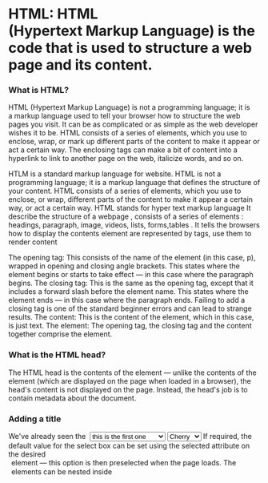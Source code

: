 # HTML: HTML (Hypertext Markup Language) is the code that is used to structure a web page and its content.


### What is HTML?
HTML (Hypertext Markup Language) is not a programming language; it is a markup language used to tell your browser how to structure the web pages you visit. It can be as complicated or as simple as the web developer wishes it to be. HTML consists of a series of elements, which you use to enclose, wrap, or mark up different parts of the content to make it appear or act a certain way. The enclosing tags can make a bit of content into a hyperlink to link to another page on the web, italicize words, and so on.


HTLM is a standard markup language for website. HTML is not a programming language; it is a markup language that defines the structure of your content. HTML consists of a series of elements, which you use to enclose, or wrap, different parts of the content to make it appear a certain way, or act a certain way.
HTML stands for hyper text markup language 
It describe the structure of a webpage , consists of a series of elements :  headings, paragraph, image, videos, lists, forms,tables .
It tells the browsers how to display the contents element are represented by tags, use them to render content 


The opening tag: This consists of the name of the element (in this case, p), wrapped in opening and closing angle brackets. This states where the element begins or starts to take effect — in this case where the paragraph begins.
The closing tag: This is the same as the opening tag, except that it includes a forward slash before the element name. This states where the element ends — in this case where the paragraph ends. Failing to add a closing tag is one of the standard beginner errors and can lead to strange results.
The content: This is the content of the element, which in this case, is just text.
The element: The opening tag, the closing tag and the content together comprise the element.




### What is the HTML head? 

The HTML head is the contents of the <head> element — unlike the contents of the <body> element (which are displayed on the page when loaded in a browser), the head's content is not displayed on the page. Instead, the head's job is to contain metadata about the document.

### Adding a title 
We've already seen the <title> element in action — this can be used to add a title to the document. This however can get confused with the <h1> element, which is used to add a top level heading to your body content — this is also sometimes referred to as the page title. But they are different things!
The <h1> element appears on the page when loaded in the browser — generally this should be used once per page, to mark up the title of your page content (the story title, or news headline, or whatever is appropriate to your usage.)
The <title> element is metadata that represents the title of the overall HTML document (not the document's content.)


### Metadata: the <meta> element
Metadata is data that describes data, and HTML has an "official" way of adding metadata to a document — the <meta> element. Of course, the other stuff we are talking about in this article could also be thought of as metadata too. There are a lot of different types of <meta>elements that can be included in your page's <head>

<meta charset="utf-8">
This element simply specifies the document's character encoding — the character set that the document is permitted to use. utf-8 is a universal character set that includes pretty much any character from any human language. This means that your web page will be able to handle displaying any language; it's therefore a good idea to set this on every web page you create! 
To try this out, revisit the simple HTML template you obtained in the previous section on <title> try changing the meta charset value to ISO-8859-1, and add the Japanese to your page. 
<p>Japanese example: ご飯が熱い。</p>



### Adding an author and description
Many <meta> elements include name and content attributes:
name specifies the type of meta element it is; what type of information it contains.
content specifies the actual meta content.
Two such meta elements that are useful to include on your page define the author of the page, and provide a concise description of the page.
<meta name="author" content="Chris Mills"> <meta name="description" content="The MDN Web Docs Learning Area aims to provide complete beginners to the Web with all they need to know to get started with developing web sites and applications.">


### SEO
SEO (Search Engine Optimization) is the process of making a website more visible in search results, also termed improving search rankings.
Search engines crawl the web, following links from page to page, and index the content found. When you search, the search engine displays the indexed content. Crawlers follow rules. If you follow those rules closely when doing SEO for a website, you give the site the best chances of showing up among the first results, increasing traffic and possibly revenue (for ecommerce and ads).
Search engines give some guidelines for SEO, but big search engines keep result ranking as a trade secret. SEO combines official search engine guidelines, empirical knowledge, and theoretical knowledge from science papers or patents.
SEO methods fall into three broad classes:
technicalTag the content using semantic HTML. When exploring the website, crawlers should only find the content you want indexed.copywritingWrite content using your visitors' vocabulary. Use text as well as images so that crawlers can understand the subject.popularityYou get most traffic when other established sites link to your site.



### The description's use in search engines
Now search for "MDN Web Docs" in your favorite search engine (We used Google.) You'll notice the description <meta> and <title> element content used in the search result — definitely worth having!
Note: In Google, you will see some relevant subpages of MDN Web Docs listed below the main homepage link — these are called sitelinks, and are configurable in Google's webmaster tools — a way to make your site’s search results better in the Google search engine.
Note: Many <meta> features just aren't used any more. For example, the keyword <meta> element (<meta name="keywords" content="fill, in, your, keywords, here">) — which is supposed to provide keywords for search engines to determine relevance of that page for different search terms — is ignored by search engines, because spammers were just filling the keyword list with hundreds of keywords, biasing results.



### Other types of metadata(Optional)
As you travel around the web, you'll find other types of metadata, too. A lot of the features you'll see on websites are proprietary creations, designed to provide certain sites (such as social networking sites) with specific pieces of information they can use.

This is because there are no elements to give the content structure, so the browser does not know what is a heading and what is a paragraph. Furthermore:
Users looking at a web page tend to scan quickly to find relevant content, often just reading the headings to begin with (we usually spend a very short time on a web page). If they can't see anything useful within a few seconds, they'll likely get frustrated and go somewhere else.
Search engines indexing your page consider the contents of headings as important keywords for influencing the page's search rankings. Without headings, your page will perform poorly in terms of SEO (Search Engine Optimization).



### <head> conclusion
That marks the end of our quick tour of the HTML head — there's a lot more you can do in here, but an exhaustive tour would be boring and confusing at this stage, and we just wanted to give you an idea of the most common things you'll find in there for now!


### The basics: Headings and Paragraphs
It's really up to you what exactly the elements involved represent, as long as the hierarchy makes sense. You just need to bear in mind a few best practices as you create such structures:
Preferably you should just use a single <h1> per page — this is the top level heading, and all others sit below this in the hierarchy.
Make sure you use the headings in the correct order in the hierarchy. Don't use <h3> elements to represent subheadings, followed by <h2> elements to represent sub-subheadings — that doesn't make sense and will lead to weird results.
Of the six heading levels available, you should aim to use no more than three per page, unless you feel it is necessary. Documents with many levels (i.e., a deep heading hierarchy) become unwieldy and difficult to navigate. On such occasions, it is advisable to spread the content over multiple pages if possible.



### Implementing structural hierarchy
Heading elements allow you to specify that certain parts of your content are headings — or subheadings. In the same way that a book has the main title, chapter titles and subtitles, an HTML document can too. HTML contains 6 heading levels, <h1>–<h6>, although you'll commonly only use 3 to 4 at most
HTML headings are defined with the <h1> to <h6> tags.
<h1> defines the most important heading. <h6> defines the least important heading: 
<h1>My main title</h1>
<h2>My top level heading</h2> 
<h3>My subheading</h3> 
<h4>My sub-subheading</h4>


### HTML Paragraphs
HTML paragraphs are defined with the <p> tag:
As explained above, <p> elements are for containing paragraphs of text; you'll use these frequently 
<p>This is a single paragraph</p> when marking up regular text content



### Emphasis and importance
In human language, we often emphasise certain words to alter the meaning of a sentence, and we often want to mark certain words as important or different in some way. HTML provides various semantic elements to allow us to mark up textual content with such effects, and in this section, we'll look at a few of the most common ones.

When we want to add emphasis in spoken language, we stress certain words, subtly altering the meaning of what we are saying. Similarly, in written language we tend to stress words by putting them in italics. For example, the following two sentences have different meanings.
I am glad you weren't late.
I am glad you weren't late.
The first sentence sounds genuinely relieved that the person wasn't late. In contrast, the second one sounds sarcastic or passive-aggressive, expressing annoyance that the person arrived a bit late.
In HTML we use the <em> (emphasis) element to mark up such instances. As well as making the document more interesting to read, these are recognised by screen readers and spoken out in a different tone of voice. Browsers style this as italic by default, but you shouldn't use this tag purely to get italic styling. To do that, you'd use a <span> element and some CSS, or perhaps an <i> element
<p>I am <em>glad</em> you weren't <em>late</em>.</p>



### Strong importance
To emphasize important words, we tend to stress them in spoken language and bold them in written language. For example:
This liquid is highly toxic.
I am counting on you. Do not be late!
In HTML we use the <strong> (strong importance) element to mark up such instances. As well as making the document more useful, again these are recognized by screen readers and spoken in a different tone of voice. Browsers style this as bold text by default, but you shouldn't use this tag purely to get bold styling. To do that, you'd use a <span> element and some CSS, or perhaps a <b> element 


### Italic, bold, underline
The elements we've discussed so far have clearcut associated semantics. The situation with <b>, <i>, and <u> is somewhat more complicated. They came about so people could write bold, italics, or underlined text in an era when CSS was still supported poorly or not at all. Elements like this, which only affect presentation and not semantics, are known as presentational elements and should no longer be used, because as we've seen before, semantics is so important to accessibility, SEO, etc.

HTML5 redefined <b>, <i> and <u> with new, somewhat confusing, semantic roles.
Here's the best rule of thumb: it's likely appropriate to use <b>, <i>, or <u> to convey a meaning traditionally conveyed with bold, italics, or underline, provided there is no more suitable element. However, it always remains critical to keep an accessibility mindset. The concept of italics isn't very helpful to people using screen readers, or to people using a writing system other than the Latin alphabet.
<i> is used to convey a meaning traditionally conveyed by italic: Foreign words, taxonomic designation, technical terms, a thought...
<b> is used to convey a meaning traditionally conveyed by bold: Key words, product names, lead sentence...
<u> is used to convey a meaning traditionally conveyed by underline: Proper name, misspelling


### Blockquotes
If a section of block level content (be it a paragraph, multiple paragraphs, a list, etc.) is quoted from somewhere else, you should wrap it inside a <blockquote> element to signify this, and include a URL pointing to the source of the quote inside a cite attribute.
<p>Here below is a blockquote..</p> <blockquote cite="https://developer.mozilla.org/en-US/docs/Web/HTML/Element/blockquote"> <p>The <strong>HTML <code>&lt;blockquote&gt;</code> Element</strong> (or <em>HTML Block Quotation Element</em>) indicates that the enclosed text is an extended quotation.</p> </blockquote>
Browser default styling will render this as an indented paragraph, as an indicator that it is a quote; the paragraph above the quotation is there to demostrate that.


### Inline quotations
Inline quotations work in exactly the same way, except that they use the <q>element.
<p>The quote element — <code>&lt;q&gt;</code> — is <q cite="https://developer.mozilla.org/en-US/docs/Web/HTML/Element/q">intended for short quotations that don't require paragraph breaks.</q></p>
Browser default styling will render this as normal text put in quotes to indicate a quotation

### Citations
The content of the cite attribute sounds useful, but unfortunately browsers, screenreaders, etc. don't really do much with it. There is no way to get the browser to display the contents of cite, without writing your own solution using JavaScript or CSS. If you want to make the source of the quotation available on the page you need to make it available in the text via a link or some other appropriate way.
There is a <cite> element, but this is meant to contain the title of the resource being quoted, e.g. the name of the book. There is no reason however why you couldn't link the text inside <cite> to the quote source in some way: <p>According to the <a href="https://developer.mozilla.org/en-US/docs/Web/HTML/Element/blockquote"> <cite>MDN blockquote page</cite></a>: </p> <blockquote cite="https://developer.mozilla.org/en-US/docs/Web/HTML/Element/blockquote"> <p>The <strong>HTML <code>&lt;blockquote&gt;</code> Element</strong> (or <em>HTML Block Quotation Element</em>) indicates that the enclosed text is an extended quotation.</p> </blockquote> 



### Marking up contact details
HTML has an element for marking up contact details — <address>. This simply wraps around your contact details
<address> <p> Chris Mills<br> Manchester<br> The Grim North<br> UK </p> <ul> <li>Tel: 01234 567 890</li> <li>Email: me@grim-north.co.uk</li> </ul> </address>


### Superscript and subscript
You will occasionally need to use superscript and subscript when marking up items like dates, chemical formulae, and mathematical equations so they have the correct meaning. The <sup>and <sub> elements handle this job.


### HTML Lists
A lot of the web's content is lists and HTML has special elements for these. Marking up lists always consist of at least 2 elements. The most common list types are ordered and unordered lists:
Unordered lists are for lists where the order of the items doesn't matter, such as a shopping list. These are wrapped in a <ul> element.
Ordered lists are for lists where the order of the items does matter, such as a recipe. These are wrapped in an <ol> element.


### Unordered Lists
Unordered lists are used to mark up lists of items for which the order of the items doesn't matter 
Every unordered list starts off with a <ul> element — this wraps around all the list items:
<ul> <li>milk</li> <li>eggs</li> <li>bread</li> <li>hummus</li> </ul>


### Ordered Lists
Ordered lists are lists in which the order of the items does matter — let's take a set of directions 
The markup structure is the same as for unordered lists, except that you have to wrap the list items in an <ol> element, rather than <ul>:
<ol> <li>Drive to the end of the road</li> <li>Turn right</li> <li>Go straight across the first two roundabouts</li> <li>Turn left at the third roundabout</li> <li>The school is on your right, 300 meters up the road</li> </ol>

### Nesting lists
It is perfectly ok to nest one list inside another one. You might want to have some sub-bullets sitting below a top level bullet. 

<ol> <li>Remove the skin from the garlic, and chop coarsely.</li> <li>Remove all the seeds and stalk from the pepper, and chop coarsely.</li> <li>Add all the ingredients into a food processor.</li> <li>Process all the ingredients into a paste.</li> <li>If you want a coarse "chunky" hummus, process it for a short time.</li> <li>If you want a smooth hummus, process it for a longer time.</li> </ol>


### Description lists

we didn't mention the third type of list you'll occasionally come across — description lists. The purpose of these lists is to mark up a set of items and their associated descriptions, such as terms and definitions, or questions and answers. 
Description lists use a different wrapper than the other list types — <dl>; in addition each term is wrapped in a <dt> (description term) element, and each description is wrapped in a <dd>(description definition) element.


### What is a hyperlink?
Hyperlinks are one of the most exciting innovations the Web has to offer. Well, they've been a feature of the Web since the very beginning, but they are what makes the Web a Web — they allow us to link our documents to any other document (or other resource) we want to, we can also link to specific parts of documents, and we can make apps available at a simple web address (contrast this to native apps, which have to be installed and all that business.) Just about any web content can be converted to a link, so that when clicked (or otherwise activated) it will make the web browser go to another web address (URL).
Note: A URL can point to HTML files, text files, images, text documents, video and audio files, and anything else that can live on the Web. If the web browser doesn't know how to display or handle the file, it will ask you if you want to open the file (in which case the duty of opening or handling the file is passed to a suitable native app on the device) or download the file (in which case you can try to deal with it later on.)


### HTML Links
Links are very important — they are what makes the web a web! To add a link, we need to use a simple element — <a> — "a" being the short form for "anchor". To make text within your paragraph into a link
You might get unexpected results if you omit the https:// or http:// part, called the protocol, at the beginning of the web address. After making a link, click it to make sure it is sending you where you wanted it to.
href might appear like a rather obscure choice for an attribute name at first. If you are having trouble remembering it, remember that it stands for hypertext reference.
<a href = "http://www.google.com">Google </a>
<a href = "http://www.amazon.com">Amazon </a>
<a href = "http://www.Apple.com">Apple </a>
<a href = "http://www.facebook.com">Amazon </a>


Anatomy of a link
A basic link is created by wrapping the text (or other content, see Block level links) you want to turn into a link inside an <a> element, and giving it an href attribute (also known as a Hypertext Reference , or target) that will contain the web address you want the link to point to.
Another attribute you may want to add to your links is title; this is intended to contain supplementary useful information about the link, such as what kind of information the page contains, or things to be aware of.
<p>I'm creating a link to <a href="https://www.mozilla.org/en-US/" title="The best place to find more information about Mozilla's mission and how to contribute">the Mozilla homepage</a>. </p>


Block versus inline elements
There are two important categories of elements in HTML which you should know about. They are block-level elements and inline elements.
Block-level elements form a visible block on a page — they will appear on a new line from whatever content went before it, and any content that goes after it will also appear on a new line. Block-level elements tend to be structural elements on the page that represent, for example, paragraphs, lists, navigation menus, footers, and so on. A block-level element wouldn't be nested inside an inline element, but it might be nested inside another block-level element.
Inline elements are those that are contained within block-level elements and surround only small parts of the document’s content, not entire paragraphs and groupings of content. An inline element will not cause a new line to appear in the document; they would normally appear inside a paragraph of text, for example an <a> element (hyperlink) or emphasis elements such as <em> or <strong>.



Use clear link wording
It's easy to throw links up on your page. That's not enough. We need to make our links accessible to all readers, regardless of their current context and which tools they prefer. For example:
Screenreader users like jumping around from link to link on the page, and reading links out of context.
Search engines use link text to index target files, so it is a good idea to include keywords in your link text to effectively describe what is being linked to.
Visual readers skim over the page rather than reading every word, and their eyes will be drawn to page features that stand out, like links. They will find descriptive link text useful.



Link Tips
Good link text: Download Firefox
<p><a href="https://firefox.com/"> Downloa
Bad link text: Click here to download Firefox
<p><a href="https://firefox.com/"> Click here </a> to download Firefox</p> d Firefox </a></p>

Other tips:
Don't repeat the URL as part of the link text — URLs look ugly, and sound even uglier when a screen reader reads them out letter by letter.
Don't say "link" or "links to" in the link text — it's just noise. Screen readers tell people there's a link. Visual users will also know there's a link, because links are generally styled in a different colour and underlined (this convention generally shouldn't be broken, as users are so used to it.)
Keep your link label as short as possible — long links especially annoy screen reader users, who have to hear the whole thing read out.
Minimize instances where multiple copies of the same text are linked to different places. This can cause problems for screenreader users, who will often bring up a list of the links out of context — several links all labelled "click here", "click here", "click here" would be confusing.



E-mail links
It is possible to create links or buttons that, when clicked, open a new outgoing email message rather than linking to a resource or page. This is done using the <a> element and the mailto: URL scheme.
In its most basic and commonly used form, a mailto: link simply indicates the email address of the intended recipient. 
<a href="mailto:nowhere@mozilla.org">Send email to nowhere</a>
In addition to the email address, you can provide other information. In fact, any standard mail header fields can be added to the mailto URL you provide. The most commonly used of these are "subject", "cc", and "body" (which is not a true header field, but allows you to specify a short content message for the new email). Each field and its value is specified as a query term.
<a href="mailto:nowhere@mozilla.org?cc=name2@rapidtables.com&bcc=name3@rapidtables.com&subject=The%20subject%20of%20the%20email&body=The%20body%20of%20the%20email"> Send mail with cc, bcc, subject and body </a>




### HTML Images
HTML images are defined with the <img> tag.
The source file (src), alternative text (alt), width, and height are provided as attributes:
<img src="images/firefox-icon.png" alt="My test image">
As we said before, it embeds an image into our page in the position it appears. It does this via the src (source) attribute, which contains the path to our image file.
We have also included an alt (alternative) attribute. In this attribute, you specify descriptive text for users who cannot see the image, possibly because of the following reasons:
They are visually impaired. Users with significant visual impairments often use tools called screen readers to read out the alt text to them.
Something has gone wrong causing the image not to display. For example, try deliberately changing the path inside your src attribute to make it incorrect. If you save and reload the page, you should see something like this in place of the image:The keywords for alt text are "descriptive text". The alt text you write should provide the reader with enough information to have a good idea of what the image conveys. 




HTML table basics
A table is a structured set of data made up of rows and columns (tabular data). A table allows you to quickly and easily look up values that indicate some kind of connection between different types of data, for example a person and their age, or a day of the week, or the timetable for a local swimming pool.
Table styling
You can also have a look at the live example on GitHub! One thing you'll notice is that the table does look a bit more readable there — this is because the table you see above on this page has minimal styling, whereas the GitHub version has more significant CSS applied.
Be under no illusion; for tables to be effective on the web, you need to provide some styling information with CSS, as well as good solid structure with HTML. In this module we are focusing on the HTML part; to find out about the CSS part you should visit our Styling tables article after you've finished here.

When should you NOT use HTML tables?
HTML tables should be used for tabular data — this is what they are designed for. Unfortunately, a lot of people used to use HTML tables to lay out web pages, e.g. one row to contain the header, one row to contain the content columns, one row to contain the footer, etc. You can find more details and an example at Page Layouts in our Accessibility Learning Module.
In short, using tables for layout rather than CSS layout techniques is a bad idea. The main reasons are as follows:
Layout tables reduce accessibility for visually impaired users: Screenreaders, used by blind people, interpret the tags that exist in an HTML page and read out the contents to the user. Because tables are not the right tool for layout, and the markup is more complex than with CSS layout techniques, the screenreaders' output will be confusing to their users.
Tables produce tag soup: As mentioned above, table layouts generally involve more complex markup structures than proper layout techniques. This can result in the code being harder to write, maintain, and debug.
Tables are not automatically responsive: When you use proper layout containers (such as <header>, <section>, <article>, or <div>), their width defaults to 100% of their parent element. Tables on the other hand are sized according to their content by default, so extra measures are needed to get table layout styling to effectively work across a variety of devices.



Adding headers with <th> elements
Now let's turn our attention to table headers — special cells that go at the start of a row or column and define the type of data that row or column contains (as an example, see the "Person" and "Age" cells in the first example shown in this article). To illustrate why they are useful, have a look at the following table example. 
<table> <tr> <td>&nbsp;</td> <td>Knocky</td> <td>Flor</td> <td>Ella</td> <td>Juan</td> </tr> <tr> <td>Breed</td> <td>Jack Russell</td> <td>Poodle</td> <td>Streetdog</td> <td>Cocker Spaniel</td> </tr> <tr> <td>Age</td> <td>16</td> <td>9</td> <td>10</td> <td>5</td> </tr> <tr> <td>Owner</td> <td>Mother-in-law</td> <td>Me</td> <td>Me</td> <td>Sister-in-law</td> </tr> <tr> <td>Eating Habits</td> <td>Eats everyone's leftovers</td> <td>Nibbles at food</td> <td>Hearty eater</td> <td>Will eat till he explodes</td> </tr> </table>


Allowing cells to span multiple rows and columns
Sometimes we want cells to span multiple rows or columns. Take the following simple example, which shows the names of common animals. In some cases, we want to show the names of the males and females next to the animal name. Sometimes we don't, and in such cases we just want the animal name to span the whole table.
<table> <tr> <th>Animals</th> </tr> <tr> <th>Hippopotamus</th> </tr> <tr> <th>Horse</th> <td>Mare</td> </tr> <tr> <td>Stallion</td> </tr> <tr> <th>Crocodile</th> </tr> <tr> <th>Chicken</th> <td>Hen</td> </tr> <tr> <td>Rooster</td> </tr> </table>


Providing common styling to columns
There is one last feature we'll tell you about in this article before we move on. HTML has a method of defining styling information for an entire column of data all in one place — the <col> and <colgroup> elements. These exist because it can be a bit annoying and inefficient having to specify styling on columns — you generally have to specify your styling information on every <td> or <th> in the column, or use a complex selector such as :nth-child().
Note: Styling columns like this is limited to a few properties: border, background, width, and visibility. To set other properties you'll have to either style every <td> or <th> in the column, or use a complex selector such as :nth-child().



Web forms — Working with user data
Web forms are one of the main points of interaction between a user and a web site or application. Forms allow users to enter data, which is generally sent to a web server for processing and storage (see Sending form data later in the module), or used on the client-side to immediately update the interface in some way (for example, add another item to a list, or show or hide a UI feature).
A web form's HTML is made up of one or more form controls (sometimes called widgets), plus some additional elements to help structure the overall form — they are often referred to as HTML forms. The controls can be single or multi-line text fields, dropdown boxes, buttons, checkboxes, or radio buttons, and are mostly created using the <input> element, although there are some other elements to learn about too.
Form controls can also be programmed to enforce specific formats or values to be entered (form validation), and paired with text labels that describe their purpose to both sighted and blind users.


### The <label>, <input>, and <textarea> elements
Our contact form is not complex: the data entry portion contains three text fields, each with a corresponding <label>:
The input field for the name is a single-line text field.
The input field for the e-mail is an input of type email: a single-line text field that accepts only e-mail addresses.
The input field for the message is a <textarea>; a multiline text field.
In terms of HTML code we need something like the following to implement these form widgets:
<form action="/my-handling-form-page" method="post"> <ul> <li> <label for="name">Name:</label> <input type="text" id="name" name="user_name"> </li> <li> <label for="mail">E-mail:</label> <input type="email" id="mail" name="user_email"> </li> <li> <label for="msg">Message:</label> <textarea id="msg" name="user_message"></textarea> </li> </ul> </form>


### The <button> element
The markup for our form is almost complete; we just need to add a button to allow the user to send, or "submit", their data once they have filled out the form. This is done by using the <button> element; add the following just above the closing </ul> tag:
<li class="button"> <button type="submit">Send your message</button> </li>The <button> element also accepts a type attribute — this accepts one of three values: submit, reset, or button.
A click on a submit button (the default value) sends the form's data to the web page defined by the action attribute of the <form> element.
A click on a reset button resets all the form widgets to their default value immediately. From a UX point of view, this is considered bad practice, so you should avoid using this type of button unless you really have a good reason to include one.
A click on a button button does... nothing! That sounds silly, but it's amazingly useful for building custom buttons — you can define their chosen functionality with JavaScript.
Note: You can also use the <input> element with the corresponding type to produce a button, for example <input type="submit">. The main advantage of the <button>element is that the <input> element only allows plain text in its label whereas the <button> element allows full HTML content, allowing more complex, creative button content.



### Basic form styling
Now that you have finished writing your form's HTML code, try saving it and looking at it in a browser. At the moment, you'll see that it looks rather ugly.
Note: If you don't think you've got the HTML code right, try comparing it with our finished example — see first-form.html (also see it live).
Forms are notoriously tricky to style nicely. It is beyond the scope of this article to teach you form styling in detail, so for the moment we will just get you to add some CSS to make it look OK.


### Sending form data to your web server 
The last part, and perhaps the trickiest, is to handle form data on the server side. The <form>element defines where and how to send the data thanks to the action and methodattributes.
We provide a name to each form control. The names are important on both the client- and server-side; they tell the browser which name to give each piece of data and, on the server side, they let the server handle each piece of data by name. The form data is sent to the server as name/value pairs.
To name the data in a form you need to use the name attribute on each form widget that will collect a specific piece of data. Let's look at some of our form code again:




### The <form> element
The <form> element formally defines a form and attributes that determine the form's behavior. Each time you want to create an HTML form, you must start it by using this element, nesting all the contents inside. Many assistive technologies and browser plugins can discover <form>elements and implement special hooks to make them easier to use.


### The <fieldset> and <legend> elements
The <fieldset> element is a convenient way to create groups of widgets that share the same purpose, for styling and semantic purposes. You can label a <fieldset> by including a <legend> element just below the opening <fieldset> tag. The text content of the <legend> formally describes the purpose of the <fieldset> it is included inside.
Many assistive technologies will use the <legend> element as if it is a part of the label of each control inside the corresponding <fieldset> element. 
<form> <fieldset> <legend>Fruit juice size</legend> <p> <input type="radio" name="size" id="size_1" value="small"> <label for="size_1">Small</label> </p> <p> <input type="radio" name="size" id="size_2" value="medium"> <label for="size_2">Medium</label> </p> <p> <input type="radio" name="size" id="size_3" value="large"> <label for="size_3">Large</label> </p> </fieldset> </form>



### The <label> element
As we saw in the previous article, The <label> element is the formal way to define a label for an HTML form widget. This is the most important element if you want to build accessible forms — when implemented properly, screenreaders will speak a form element's label along with any related instructions, as well as it being useful for sighted users.
<label for="name">Name:</label> <input type="text" id="name" name="user_name">
With the <label> associated correctly with the <input> via its for attribute (which contains the <input> element's id attribute), a screenreader will read out something like "Name, edit text".
There is another way to associate a form control with a label — nest the form control within the <label>, implicitly associating it.


### Common HTML structures used with forms
Beyond the structures specific to web forms, it's good to remember that form markup is just HTML. This means that you can use all the power of HTML to structure a web form.
As you can see in the examples, it's common practice to wrap a label and its widget with a <li> element within a <ul> or <ol> list. <p> and <div> elements are also commonly used. Lists are recommended for structuring multiple checkboxes or radio buttons.
In addition to the <fieldset> element, it's also common practice to use HTML titles (e.g. <h1>, <h2>) and sectioning (e.g. <section>) to structure complex forms.
Above all, it is up to you to find a comfortable coding style that results in accessible, usable forms. Each separate section of functionality should be contained in a separate <section>element, with <fieldset> elements to contain radio buttons.



### Text input fields
Text <input> fields are the most basic form widgets. They are a very convenient way to let the user enter any kind of data
Note: HTML form text fields are simple plain text input controls. This means that you cannot use them to perform rich editing (bold, italic, etc.). All rich text editors you'll encounter are custom widgets created with HTML, CSS, and JavaScript.
All basic text controls share some common behaviors:
They can be marked as readonly (the user cannot modify the input value but it is still sent with the rest of the form data) or disabled (the input value can't be modified and is never sent with the rest of the form data).
They can have a placeholder; this is text that appears inside the text input box that should be used to briefly describe the purpose of the box.
They can be constrained in size (the physical size of the box) and maxlength (the maximum number of characters that can be entered into the box).
They can benefit from spell checking (using the spellcheck attribute), if the browser supports it.
Note: The <input> element is unique amongst HTML elements because it can take many different forms depending on its type attribute value. It is used for creating most types of form widgets including single line text fields, time and date controls, controls without text input like checkboxes, radio buttons, and color pickers, and buttons.



### Single line text fields
A single line text field is created using an <input> element whose type attribute value is set to text, or by omitting the  type attribute altogether (text is the default value). The value text for this attribute is also the fallback value if the value you specify for the type attribute is unknown by the browser (for example if you specify type="color" and the browser doesn't support native color pickers).

### Password field
One of the original input types was the password text field type:
<input type="password" id="pwd" name="pwd">The password value doesn't add any special constraints to the entered text, but it does obscure the value entered into the field (e.g. with dots or asterisks) so it can't be easily read by others.
Keep in mind this is just a user interface feature; unless you submit your form securely, it will get sent in plain text, which is bad for security — a malicious party could intercept your data and steal passwords, credit card details, or whatever else you've submitted. The best way to protect users from this is to host any pages involving forms over a secure connection (i.e. at an https:// ... address), so the data is encrypted before it is sent.
Browsers recognize the security implications of sending form data over an insecure connection, and have warnings to deter users from using insecure forms. For more information on what Firefox implements

### Hidden content

Another original text control is the hidden input type. This is used to create a form control that is invisible to the user, but is still sent to the server along with the rest of the form data once submitted — for example you might want to submit a timestamp to the server stating when an order was placed. Because it is hidden, the user can not see nor intentionally edit the value, it will never receive focus, and a screen reader will not notice it either.
<input type="hidden" id="timestamp" name="timestamp" value="1286705410"> If you create such an element, it's required to set its name and value attributes. The value can be dynamically set via JavaScript. The hidden input type should not have an associated label.
Other text input types, like search, url, and tel, were added with HTML5. Those will be covered in the next tutorial, HTML5 input types.



### Checkable items: checkboxes and radio buttons


Checkable items are controls whose state you can change by clicking on them or their associated labels. There are two kinds of checkable item: the check box and the radio button. Both use the checked attribute to indicate whether the widget is checked by default or not.
It's worth noting that these widgets do not behave exactly like other form widgets. For most form widgets, once the form is submitted all widgets that have a name attribute are sent, even if no value has been filled out. In the case of checkable items, their values are sent only if they are checked. If they are not checked, nothing is sent, not even their name. If they are checked but have no value, the name is sent with a value of on.



### Check box
A check box is created using the <input> element with a type attribute set to the value checkbox.
<input type="checkbox" id="carrots" name="carrots" value="carrots" checked> Including the checked attribute makes the checkbox checked automatically when the page loads. Clicking the checkbox or its associated label toggles the checkbox on and off.

### Radio button
A radio button is created using the <input> element with its type attribute set to the value radio:
<input type="radio" id="soup" name="meal" checked>Several radio buttons can be tied together. If they share the same value for their nameattribute, they will be considered to be in the same group of buttons. Only one button in a given group may be checked at a time; this means that when one of them is checked all the others automatically get unchecked. When the form is sent, only the value of the checked radio button is sent. If none of them are checked, the whole pool of radio buttons is considered to be in an unknown state and no value is sent with the form. Once one of the radio buttons in a same-named group of buttons is checked, it is not possible for the user to uncheck all of the buttons without resetting the form.
<fieldset> <legend>What is your favorite meal?</legend> <ul> <li> <label for="soup">Soup</label> <input type="radio" id="soup" name="meal" value="soup" checked> </li> <li> <label for="curry">Curry</label> <input type="radio" id="curry" name="meal" value="curry"> </li> <li> <label for="pizza">Pizza</label> <input type="radio" id="pizza" name="meal" value="pizza"> </li> </ul> </fieldset>



### Multi-line text fields
A multi-line text field is specified using a <textarea> element, rather than using the <input> element.
<textarea cols="30" rows="8"></textarea>
The main difference between a <textarea> and a regular single line text field is that users are allowed to include hard line breaks (i.e. pressing return) that will be included when the data is submitted.
<textarea> also takes a closing tag, and any default text you want it to contain should be put between the opening and closing tags. In contrast, the <input> is an empty element with no closing tag — any default value is put inside the value attribute.
Note that even though you can put anything inside a <textarea> element (including other HTML elements, CSS, and JavaScript), because of its nature, it is all rendered as if it was plain text content. (Using contenteditable on non-form controls provides an API for capturing HTML/"rich" content instead of plain text).
Visually, the text entered wraps and the form control is by default resizable. Modern browsers provide a drag handle that you can drag to increase/decrease the size of the text area.




### Controlling multi-line rendering
<textarea> accepts three attributes to control its rendering across several lines:
Cols specifies the visible width (columns) of the text control, measured in average character widths. This is effectively the starting width, as it can be changed by resizing the <textarea>, and overriden using CSS. The default value if none is specified is 20.rowsSpecifies the number of visible text rows for the control. This is effectively the starting height, as it can be changed by resizing the <textarea>, and overriden using CSS. The default value if none is specified is 2.wrapSpecifies how the control wraps text. The values are soft (the default value), which means the text submitted is not wrapped but the text rendered by the browser is wrapped; hard (the cols attribute must be specified when using this value), which means both the submitted and rendered texts are wrapped, and off, which stops wrapping.


### Controlling textarea resizability

The ability to resize a <textarea> is controlled with the CSS resize property. Its possible values are:
both: The default — allows resizing horizontally and vertically.
horizontal: Allows resizing only horizontally.
vertical: Allows resizing only vertically.
none: Allows no resizing.
block and inline: Experimental values that allow resizing in the block or inlinedirection only (this varies depending on the directionality of your text; read Handling different text directions if you want to find out more.)
Play with the interactive example at the top of the resize reference page for a demonstration of how these work.




### Drop-down controls

Drop-down controls are a simple way to let users select from many different options without taking up much space in the user interface. HTML has two forms of drop down content: the select box, and the autocomplete box. In both cases the interaction is the same — once the control is activated, the browser displays a list of values the user can select between.



### Select box
A simple select box is created with a <select> element with one or more <option>elements as its children, each of which specifies one of its possible values.

<!DOCTYPE html>
<head>
	<title></title>
</head>
<body>

	<select>
		<option name = "1"> this is the first one </option>
		<option name = "2"> this is the second one </option>
		<option name = "3"> this is the third one </option>
	</select>

</body>
</html>

<select id="simple" name="simple"> <option>Banana</option> <option selected>Cherry</option> <option>Lemon</option> </select>
If required, the default value for the select box can be set using the selected attribute on the desired <option> element — this option is then preselected when the page loads.
The <option> elements can be nested inside <optgroup> elements to create visually associated groups of values:
<select id="groups" name="groups"> <optgroup label="fruits"> <option>Banana</option> <option selected>Cherry</option> <option>Lemon</option> </optgroup> <optgroup label="vegetables"> <option>Carrot</option> <option>Eggplant</option> <option>Potato</option> </optgroup> </select>
On the <optgroup> element, the value of the label attribute is displayed before the values of the nested options. The browser usually sets them visually apart from the options (i.e. by being bolded and at a different nesting level) so they are less likely to be confused for actual options.
If an <option> element has an explicit value attribute set on it, that value is sent when the form is submitted with that option selected. If the value attribute is omitted, as with the examples above, the content of the <option> element is used as the value. So valueattributes are not needed, but you might find a reason to want to send a shortened or different value to the server than what is visually shown in the select box.



### Multiple choice select box
By default, a select box only lets the user select a single value. By adding the multipleattribute to the <select> element, you can allow users to select several values, by using the default mechanism provided by the operating system (e.g. holding down Cmd/Ctrl and clicking multiple values on desktop).
<select id="multi" name="multi" multiple size="2"> <optgroup label="fruits"> <option>Banana</option> <option selected>Cherry</option> <option>Lemon</option> </optgroup> <optgroup label="vegetables"> <option>Carrot</option> <option>Eggplant</option> <option>Potato</option> </optgroup> </select>



### Autocomplete box


You can provide suggested, automatically-completed values for form widgets using the <datalist> element with child <option> elements to specify the values to display. The <datalist> needs to be given an id.
The data list is then bound to an <input> element (e.g. a text or email input type) using the list attribute, the value of which is the id of the data list to bind.
Once a data list is affiliated with a form widget, its options are used to auto-complete text entered by the user; typically, this is presented to the user as a drop-down box listing possible matches for what they've typed into the input.

<label for="myFruit">What's your favorite fruit?</label> <input type="text" name="myFruit" id="myFruit" list="mySuggestion"> <datalist id="mySuggestion"> <option>Apple</option> <option>Banana</option> <option>Blackberry</option> <option>Blueberry</option> <option>Lemon</option> <option>Lychee</option> <option>Peach</option> <option>Pear</option> </datalist>




###### Datalist support and fallbacks
Almost all browsers support datalist, but if you are still supporting older browsers such as IE versions below 10, there is a trick to provide a fallback:
<label for="myFruit">What is your favorite fruit? (With fallback)</label> <input type="text" id="myFruit" name="fruit" list="fruitList"> <datalist id="fruitList"> <label for="suggestion">or pick a fruit</label> <select id="suggestion" name="altFruit"> <option>Apple</option> <option>Banana</option> <option>Blackberry</option> <option>Blueberry</option> <option>Lemon</option> <option>Lychee</option> <option>Peach</option> <option>Pear</option> </select> </datalist>



###### Less obvious datalist uses
According to the HTML specification, the list attribute and the <datalist> element can be used with any kind of widget requiring a user input. This leads to some uses of it that might seem a little non-obvious.
For example, in browsers that support <datalist> on range input types, a small tick mark will be displayed above the range for each datalist <option> value. You can see an implementation example of this on the <input type="range"> reference page.
And browsers that support <datalist>s and <input type="color"> should display a customized palette of colors as the default, while still making the full color palette available.
In this case, different browsers behave differently from case to case, so consider such uses as progressive enhancement, and ensure they degrade gracefully.




### Actual buttons
The radio button isn't actually a button, despite its name; let's move on and look at actual buttons! There are three input types that produce buttons:
submitSends the form data to the server. For <button> elements, omitting the type attribute (or an invalid value of type) results in a submit button.resetResets all form widgets to their default values.buttonButtons that have no automatic effect but can be customized using JavaScript code.In addition, the <button> element can take a type attribute to mimic these three input types. The main difference between the two is that actual <button> elements are much more stylable.






### Submit
<button type="submit"> This is a <strong>submit button</strong> </button> <input type="submit" value="This is a submit button">reset
<button type="reset"> This is a <strong>reset button</strong> </button> <input type="reset" value="This is a reset button">anonymous
<button type="button"> This is an <strong>anonymous button</strong> </button> <input type="button" value="This is an anonymous button">
Buttons always behave the same whether you use a <button> element or an <input>element. As you can see from the examples, however, <button> elements let you use HTML in their content, which is inserted between the opening and closing <button> tags. <input>elements on the other hand are empty elements; their displayed content is inserted inside the value attribute, and therefore only accepts plain text as content.



### Image button

The image button control is rendered exactly like an <img> element, except that when the user clicks on it, it behaves like a submit button.
An image button is created using an <input> element with its type attribute set to the value image. This element supports exactly the same set of attributes as the <img> element, plus all the attributes supported by other form buttons.
<input type="image" alt="Click me!" src="my-img.png" width="80" height="30">If the image button is used to submit the form, this control doesn't submit its value — instead, the X and Y coordinates of the click on the image are submitted (the coordinates are relative to the image, meaning that the upper-left corner of the image represents the coordinate (0, 0)). The coordinates are sent as two key/value pairs:
The X value key is the value of the name attribute followed by the string ".x".
The Y value key is the value of the name attribute followed by the string ".y".





### File picker
There is one last <input> type that came to us in early HTML: the file input type. Forms are able to send files to a server (this specific action is also detailed in the Sending form dataarticle). The file picker widget can be used to choose one or more files to send.
To create a file picker widget, you use the <input> element with its type attribute set to file. The types of files that are accepted can be constrained using the accept attribute. In addition, if you want to let the user pick more than one file, you can do so by adding the multiple attribute.

### Nesting elements
Elements can be placed within other elements too — this is called nesting. If we wanted to state that our cat is very grumpy, we could wrap the word "very" in a <strong> element, which means that the word is to be strongly emphasized

The elements have to open and close correctly, so they are clearly inside or outside one another. If they overlap like above, then your web browser will try to make a best guess at what you were trying to say, and you may well get unexpected results. So don't do it!
<p>My cat is <strong>very grumpy.</p></strong>



### Empty elements
Not all elements follow the above pattern of an opening tag, content, and a closing tag. Some elements consist only of a single tag, which is usually used to insert/embed something in the document at the place it is included.
<img />
<hr/>
<br/>



### Attributes
Attributes contain extra information about the element that you don't want to appear in the actual content. In this case, the class attribute allows you to give the element an identifying name, that can be used later to target the element with style information and other things.
An attribute should have:
A space between it and the element name (or the previous attribute, if the element already has one or more attributes).
The attribute name, followed by an equal sign.
An attribute value, with opening and closing quote marks wrapped around it.
Another example of an element is <a> — this stands for "anchor" and will make the piece of text it wraps around into a hyperlink. This can take a number of attributes, but several are as follows:
href: This attribute's value specifies the web address that you want the link to point to; where the browser navigates to when the link is clicked. For example, href="https://www.mozilla.org/".
title: The title attribute specifies extra information about the link, such as what page is being linked to. For example, title="The Mozilla homepage". This will appear as a tooltip when the element is hovered over.
target: The target attribute specifies the browsing context that will be used to display the link. For example, target="_blank" will display the link in a new tab. If you want to display the link in the current tab, just omit this attribute.
Edit the line below in the Input area to turn it into a link to your favorite website.
First, add the <a> element.
Second, add the href attribute and the title attribute.
Lastly, specify the target attribute to open the link in the new tab.




### Boolean Attributes
called Boolean attributes, and they can only have one value, which is generally the same as the attribute name. As an example, take the disabled attribute, which you can assign to form input elements, if you want them to be disabled (greyed out) so the user can't enter any data in them.
<input type="text" disabled="disabled">



### Omitting quotes around attribute values
At this point the browser will misinterpret your markup, thinking that the title attribute is actually three attributes — a title attribute with the value "The", and two Boolean attributes, Mozilla and homepage.
<a href=https://www.mozilla.org/ title=The Mozilla homepage>favorite website</a> This is obviously not what was intended, and will cause errors or unexpected behavior in the code, as seen in the live example below.


### Debugging HTML

When writing code of some kind, everything is usually fine, until that dreaded moment when an error occurs — you've done something wrong, so your code doesn't work — either not at all, or not quite how you wanted it to.
HTML is not compiled into a different form before the browser parses it and shows the result (it is interpreted, not compiled). And HTML's element syntax is arguably a lot easier to understand than a "real programming language" like Rust, JavaScript, or Python. The way that browsers parse HTML is a lot more permissive than how programming languages are run, which is both a good and a bad thing.


### Permissive code
So what do we mean by permissive? Well, generally when you do something wrong in code, there are two main types of error that you'll come across:
Syntax errors: These are spelling errors in your code that actually cause the program not to run, like the Rust error shown above. These are usually easy to fix as long as you are familiar with the language's syntax and know what the error messages mean.
Logic errors: These are errors where the syntax is actually correct, but the code is not what you intended it to be, meaning that program runs incorrectly. These are often harder to fix than syntax errors, as there isn't an error message to direct you to the source of the error.
HTML itself doesn't suffer from syntax errors because browsers parse it permissively, meaning that the page still displays even if there are syntax errors. Browsers have built-in rules to state how to interpret incorrectly written markup, so you'll get something running, even if it is not what you expected.
Note: HTML is parsed permissively because when the web was first created, it was decided that allowing people to get their content published was more important than making sure the syntax was absolutely correct. The web would probably not be as popular as it is today, if it had been more strict from the very beginning.



### HTML validation
So you can see from the above example that you really want to make sure your HTML is well-formed! But how? In a small example like the one seen above, it is easy to search through the lines and find the errors, but what about a huge, complex HTML document?
The best strategy is to start by running your HTML page through the Markup Validation Service— created and maintained by the W3C, the organization that looks after the specifications that define HTML, CSS, and other web technologies. This webpage takes an HTML document as an input, goes through it, and gives you a report to tell you what is wrong with your HTML.




### Interpreting the error messages
The error messages are usually helpful, but sometimes they are not so helpful; with a bit of practice you can work out how to interpret these to fix your code. Let's go through the error messages and what they mean. You'll see that each message comes with a line and column number to help you to locate the error easily.
"End tag li implied, but there were open elements" (2 instances): These messages indicate that an element is open that should be closed. The ending tag is implied, but not actually there. The line/column information points to the first line after the line where the closing tag should really be, but this is a good enough clue to see what is wrong.
"Unclosed element strong": This is really easy to understand — a <strong> element is unclosed, and the line/column information points right to where it is.
"End tag strong violates nesting rules": This points out the incorrectly nested elements, and the line/column information points out where it is.
"End of file reached when inside an attribute value. Ignoring tag": This one is rather cryptic; it refers to the fact that there is an attribute value not properly formed somewhere, possibly near the end of the file because the end of the file appears inside the attribute value. The fact that the browser doesn't render the link should give us a good clue as to what element is at fault.




Basic sections of a document
Webpages can and will look pretty different from one another, but they all tend to share similar standard components, unless the page is displaying a fullscreen video or game, is part of some kind of art project, or is just badly structured:

header:
Usually a big strip across the top with a big heading, logo, and perhaps a tagline. This usually stays the same from one webpage to another.
navigation bar:
Links to the site's main sections; usually represented by menu buttons, links, or tabs. Like the header, this content usually remains consistent from one webpage to another — having inconsistent navigation on your website will just lead to confused, frustrated users. Many web designers consider the navigation bar to be part of the header rather than an individual component, but that's not a requirement; in fact, some also argue that having the two separate is better for accessibility, as screen readers can read the two features better if they are separate.
main content:
A big area in the center that contains most of the unique content of a given webpage, for example, the video you want to watch, or the main story you're reading, or the map you want to view, or the news headlines, etc. This is the one part of the website that definitely will vary from page to page!
sidebar:
Some peripheral info, links, quotes, ads, etc. Usually, this is contextual to what is contained in the main content (for example on a news article page, the sidebar might contain the author's bio, or links to related articles) but there are also cases where you'll find some recurring elements like a secondary navigation system.
footer:
A strip across the bottom of the page that generally contains fine print, copyright notices, or contact info. It's a place to put common information (like the header) but usually, that information is not critical or secondary to the website itself. The footer is also sometimes used for SEO purposes, by providing links for quick access to popular content.


